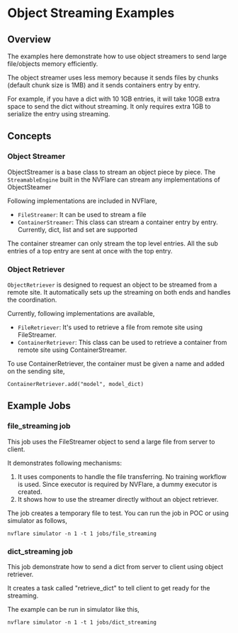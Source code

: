 # Object Streaming Examples

## Overview
The examples here demonstrate how to use object streamers to send large file/objects memory efficiently.

The object streamer uses less memory because it sends files by chunks (default chunk size is 1MB) and 
it sends containers entry by entry.

For example, if you have a dict with 10 1GB entries, it will take 10GB extra space to send the dict without
streaming. It only requires extra 1GB to serialize the entry using streaming.

## Concepts

### Object Streamer

ObjectStreamer is a base class to stream an object piece by piece. The `StreamableEngine` built in the NVFlare can
stream any implementations of ObjectSteamer

Following implementations are included in NVFlare,

* `FileStreamer`: It can be used to stream a file
* `ContainerStreamer`: This class can stream a container entry by entry. Currently, dict, list and set are supported

The container streamer can only stream the top level entries. All the sub entries of a top entry are sent at once with
the top entry.

### Object Retriever

`ObjectRetriever` is designed to request an object to be streamed from a remote site. It automatically sets up the streaming
on both ends and handles the coordination.

Currently, following implementations are available,

* `FileRetriever`: It's used to retrieve a file from remote site using FileStreamer.
* `ContainerRetriever`: This class can be used to retrieve a container from remote site using ContainerStreamer.

To use ContainerRetriever, the container must be given a name and added on the sending site,

```
ContainerRetriever.add("model", model_dict)
```

## Example Jobs

### file_streaming job

This job uses the FileStreamer object to send a large file from server to client. 

It demonstrates following mechanisms:
1. It uses components to handle the file transferring. No training workflow is used. 
   Since executor is required by NVFlare, a dummy executor is created.
2. It shows how to use the streamer directly without an object retriever.

The job creates a temporary file to test. You can run the job in POC or using simulator as follows,

```
nvflare simulator -n 1 -t 1 jobs/file_streaming
```
### dict_streaming job

This job demonstrate how to send a dict from server to client using object retriever.

It creates a task called "retrieve_dict" to tell client to get ready for the streaming.

The example can be run in simulator like this,
```
nvflare simulator -n 1 -t 1 jobs/dict_streaming
```
